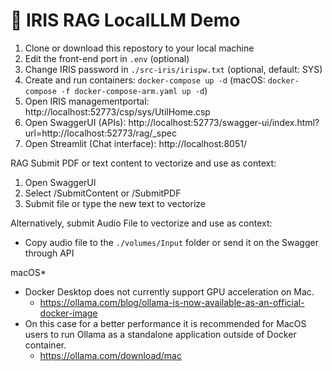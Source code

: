 # 🤖 IRIS RAG LocalLLM Demo 
 1. Clone or download this repostory to your local machine
 2. Edit the front-end port in `.env` (optional)
 3. Change IRIS password in `./src-iris/irispw.txt` (optional, default: SYS)
 4. Create and run containers: `docker-compose up -d` (macOS: `docker-compose -f docker-compose-arm.yaml up -d`)
 5. Open IRIS managementportal: http://localhost:52773/csp/sys/UtilHome.csp
 6. Open SwaggerUI (APIs): http://localhost:52773/swagger-ui/index.html?url=http://localhost:52773/rag/_spec
 7. Open Streamlit (Chat interface): http://localhost:8051/

RAG
 Submit PDF or text content to vectorize and use as context:
 1. Open SwaggerUI
 2. Select /SubmitContent or /SubmitPDF
 3. Submit file or type the new text to vectorize
 
 Alternatively, submit Audio File to vectorize and use as context:
 - Copy audio file to the `./volumes/Input` folder or send it on the Swagger through API

macOS*
 - Docker Desktop does not currently support GPU acceleration on Mac.
   - https://ollama.com/blog/ollama-is-now-available-as-an-official-docker-image
 - On this case for a better performance it is recommended for MacOS users to run Ollama as a standalone application outside of Docker container.
   - https://ollama.com/download/mac
